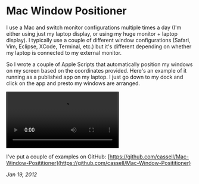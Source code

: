 # Mac Window Positioner

I use a Mac and switch monitor configurations multiple times a day (I'm either using just my laptop display, or using my huge monitor + laptop display). 
I typically use a couple of different window configurations (Safari, Vim, Eclipse, XCode, Terminal, etc.) but it's different depending on
whether my laptop is connected to my external monitor.
 
So I wrote a couple of Apple Scripts that automatically position my windows on my screen based on the coordinates provided. Here's an example of it running as a published app
on my laptop. I just go down to my dock and click on the app and presto my windows are arranged. 

<video class="videoContent" controls="" style="border:1px solid black">
<source src="http://static.andrewcassell.com/blog/2012/remember-mac-window-positions/remember-mac-window-positions.mp4" type="video/mp4">
<source src="http://static.andrewcassell.com/blog/2012/remember-mac-window-positions/remember-mac-window-positions.webm" type="video/webm">
<source src="http://static.andrewcassell.com/blog/2012/remember-mac-window-positions/remember-mac-window-positions.ogg" type="video/ogg">
</video>

I've put a couple of examples on GitHub: [https://github.com/cassell/Mac-Window-Posititioner](https://github.com/cassell/Mac-Window-Posititioner)

*Jan 19, 2012*